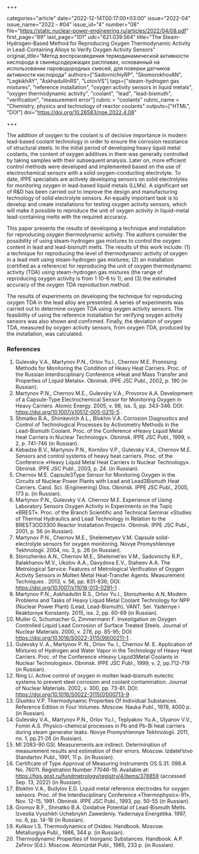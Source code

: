 +++

categories="article"
date="2022-12-14T00:17:00+03:00"
issue="2022-04"
issue_name="2022 - #04"
issue_id="4"
number="08"
file="https://static.nuclear-power-engineering.ru/articles/2022/04/08.pdf"
first_page="89"
last_page="101"
udc="621.039.564"
title="The Steam-Hydrogen-Based Method for Reproducing Oxygen Thermodynamic Activity in Lead-Containing Alloys to Verify Oxygen Activity Sensors"
original_title="Метод воспроизведения термодинамической активности кислорода в свинецсодержащих расплавах, основанный на использовании пароводородных смесей, для поверки датчиков активности кислорода"
authors=["SadovnichiyRP", "SkomorokhovAN", "LegkikhAY", "AskhadullinRS", "LotovVS"]
tags=["steam-hydrogen gas mixtures", "reference installation", "oxygen activity sensors in liquid metals", "oxygen thermodynamic activity", "coolant", "lead", "lead-bismuth", "verification", "measurement error"]
rubric = "coolants"
rubric_name = "Chemistry, physics and technology of reactor coolants"
outputs=["HTML", "DOI"]
doi="https://doi.org/10.26583/npe.2022.4.08"

+++

The addition of oxygen to the coolant is of decisive importance in modern lead-based coolant technology in order to ensure the corrosion resistance of structural steels. In the initial period of developing heavy liquid metal coolants, the content of oxygen additives in them was generally controlled by taking samples with their subsequent analysis. Later on, more efficient control methods were developed and implemented based on the use of electrochemical sensors with a solid oxygen-conducting electrolyte. To date, IPPE specialists are actively developing sensors on solid electrolytes for monitoring oxygen in lead-based liquid metals (LLMs). A significant set of R&D has been carried out to improve the design and manufacturing technology of solid electrolyte sensors. An equally important task is to develop and create installations for testing oxygen activity sensors, which will make it possible to reproduce the unit of oxygen activity in liquid-metal lead-containing melts with the required accuracy.

This paper presents the results of developing a technique and installation for reproducing oxygen thermodynamic activity. The authors consider the possibility of using steam-hydrogen gas mixtures to control the oxygen content in lead and lead-bismuth melts. The results of this work include: (1) a technique for reproducing the level of thermodynamic activity of oxygen in a lead melt using steam-hydrogen gas mixtures; (2) an installation (certified as a reference) for reproducing the unit of oxygen thermodynamic activity (TDA) using steam-hydrogen gas mixtures (the range of reproducing oxygen activity is from 1⋅10–6 to 1); and (3) the estimated accuracy of the oxygen TDA reproduction method.

The results of experiments on developing the technique for reproducing oxygen TDA in the lead alloy are presented. A series of experiments was carried out to determine oxygen TDA using oxygen activity sensors. The feasibility of using the reference installation for verifying oxygen activity sensors was also shown and confirmed. Finally, the deviation of oxygen TDA, measured by oxygen activity sensors, from oxygen TDA, produced by the installation, was calculated.

### References

1. Gulevsky V.A., Martynov P.N., Orlov Yu.I., Chernov M.E. Promising Methods for Monitoring the Condition of Heavy Heat Carriers. Proc. of the Russian Interdisciplinary Conference «Heat and Mass Transfer and Properties of Liquid Metals». Obninsk. IPPE JSC Publ., 2002, p. 190 (in Russian).
2. Martynov P.N., Chernov M.E., Gulevsky V.A., Provorov A.A. Development of a Capsule-Type Electrochemical Sensor for Monitoring Oxygen in Heavy Carriers. Atomic Energy. 2005, v. 98, iss. 5, pp. 343-346. DOI: https://doi.org/10.1007/s10512-005-0215-5 .
3. Shmatko B.A., Shimkevich A.L., Blokhin V.A. Corrosion Diagnostics and Control of Technological Processes by Activometry Methods in the Lead-Bismuth Coolant. Proc. of the Conference «Heavy Liquid Metal Heat Carriers in Nuclear Technology». Obninsk. IPPE JSC Publ., 1999, v. 2, p. 741-746 (in Russian).
4. Kebadze B.V., Martynov P.N., Kornilov V.P., Gulevsky V.A., Chernov M.E. Sensors and control systems of heavy heat carriers. Proc. of the Conference «Heavy Liquid Metal Heat Carriers in Nuclear Technology». Obninsk. IPPE JSC Publ., 2003, p. 24. (in Russian).
5. Chernov M.E. Capsule3Type Sensor for Monitoring Oxygen in the Circuits of Nuclear Power Plants with Lead and Lead3Bismuth Heat Carriers. Cand. Sci. (Engineering) Diss. Obninsk. IPPE JSC Publ., 2005, 173 p. (in Russian).
6. Martynov P.N., Gulevsky V.A. Chernov M.E. Experience of Using Laboratory Sensors Oxygen Activity in Experiments on the Topic «BREST». Proc. of the Branch Scientific and Technical Seminar «Studies of Thermal Hydraulics and Lead Technology in Relation to the BREST3OD3300 Reactor Installation Project». Obninsk. IPPE JSC Publ., 2001, p. 56 (in Russian).
7. Martynov P.N., Chernov M.E., Shelemetyev V.M. Capsule solid-electrolyte sensors for oxygen monitoring. Novye Promyshlennye Tekhnologii. 2004, no. 3, p. 26 (in Russian).
8. Storozhenko A.N., Chernov M.E., Shelemet’ev V.M., Sadovnichy R.P., Balakhanov M.V., Ukolov A.A., Davydova E.V., Staheev A.A. The Metrological Service: Features of Metrological Verification of Oxygen Activity Sensors in Molten Metal Heat-Transfer Agents. Measurement Techniques . 2013, v. 56, pp. 831-836; DOI: https://doi.org/10.1007/s11018-013-0291-1 .
9. Martynov P.N., Askhadullin R.S., Orlov Yu.I., Storozhenko A.N. Modern Problems and Tasks of Heavy Liquid Metal Coolant Technology for NPP (Nuclear Power Plant) (Lead, Lead-Bismuth). VANT. Ser. Yadernye i Reaktornye Konstanty. 2015, iss. 2, pp. 60-69 (in Russian).
10. Muller G, Schumacher G, Zimmermann F. Investigation on Oxygen Controlled Liquid Lead Corrosion of Surface Treated Steels. Journal of Nuclear Materials. 2000, v. 278, pp. 85-95; DOI: https://doi.org/10.1016/S0022-3115(99)00211-1 .
11. Gulevsky V. A., Martynov P. N., Orlov Yu. I., Chernov M. E. Application of Mixtures of Hydrogen and Water Vapor in the Technology of Heavy Heat Carriers. Proc. of the Conference «Heavy Liquid3Metal Coolants in Nuclear Technologies». Obninsk. IPPE JSC Publ., 1999, v. 2, pp.712-719 (in Russian).
12. Ning Li. Active control of oxygen in molten lead–bismuth eutectic systems to prevent steel corrosion and coolant contamination. Journal of Nuclear Materials. 2002, v. 300, pp. 73-81. DOI: https://doi.org/10.1016/S0022-3115(01)00713-9 .
13. Glushko V.P. Thermodynamic Properties Of Individual Substances. Reference Edition in Four Volumes. Moscow. Nauka Publ., 1978, 4000 p. (in Russian).
14. Gulevsky V.A., Martynov P.N., Orlov Yu.I., Teplyakov Yu.A., Ulyanov V.V., Fomin A.S. Physico-chemical processes in Pb and Pb-Bi heat carriers during steam generator leaks. Novye Promyshlennye Tekhnologii. 2011, no. 1, pp.21-26 (in Russian).
15. MI 2083-90 GSI. Measurements are indirect. Determination of measurement results and estimation of their errors. Moscow. Izdatel’stvo Standartov Publ., 1991, 11 p. (in Russian).
16. Certificate of Type Approval of Measuring Instruments OS.S.31. 098.A No. 76011. Registration Number 77046-19. Available at: https://fgis.gost.ru/fundmetrology/registry/4/items/376859 (accessed Sep. 13, 2022) (in Russian).
17. Blokhin V.A., Budylov E.G. Liquid metal reference electrodes for oxygen sensors. Proc. of the Interdisciplinary Conference «Thermophysics-91», Nov. 12-15, 1991. Obninsk. IPPE JSC Publ., 1993, pp. 50-55 (in Russian).
18. Gromov B.F., Shmatko B.A. Oxidative Potential of Lead-Bismuth Melts. Izvestia Vysshikh Uchebnykh Zawedeniy. Yadernaya Energetika. 1997, no. 6, pp. 14-18 (in Russian).
19. Kulikov I.S. Thermodynamics of Oxides: Handbook. Moscow. Metallurgiya Publ., 1986, 344 p. (in Russian).
20. Thermodynamic Properties of Inorganic Substances. Handbook. A.P. Zefirov (Ed.). Moscow. Atomizdat Publ., 1965, 233 p. (in Russian).